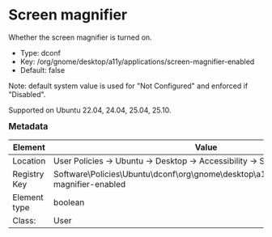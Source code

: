 # Screen magnifier

Whether the screen magnifier is turned on.

- Type: dconf
- Key: /org/gnome/desktop/a11y/applications/screen-magnifier-enabled
- Default: false

Note: default system value is used for "Not Configured" and enforced if "Disabled".

Supported on Ubuntu 22.04, 24.04, 25.04, 25.10.



<span style="font-size: larger;">**Metadata**</span>

| Element      | Value            |
| ---          | ---              |
| Location     | User Policies -> Ubuntu -> Desktop -> Accessibility -> Screen magnifier    |
| Registry Key | Software\Policies\Ubuntu\dconf\org\gnome\desktop\a11y\applications\screen-magnifier-enabled         |
| Element type | boolean |
| Class:       | User       |
